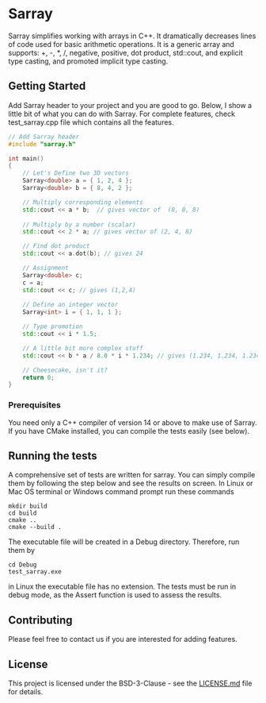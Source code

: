 # Sarray

Sarray simplifies working with arrays in C++. It dramatically decreases lines of code used for 
basic arithmetic operations. It is a generic array and 
supports: +, -, *, /, negative, positive, dot product, std::cout, and explicit 
type casting, and promoted implicit type casting.

## Getting Started

Add Sarray header to your project and you are good to go. Below, I show a little bit of what you can do 
with Sarray. For complete features, check test_sarray.cpp file which contains all the features.

```c++
// Add Sarray header
#include "sarray.h"

int main()
{
	// Let's Define two 3D vectors
	Sarray<double> a = { 1, 2, 4 };
	Sarray<double> b = { 8, 4, 2 };

	// Multiply corresponding elements
	std::cout << a * b;  // gives vector of  (8, 8, 8) 
	
	// Multiply by a number (scalar)
	std::cout << 2 * a; // gives vector of (2, 4, 8)

	// Find dot product
	std::cout << a.dot(b); // gives 24

	// Assignment
	Sarray<double> c;
	c = a;
	std::cout << c; // gives (1,2,4)
	
	// Define an integer vector
	Sarray<int> i = { 1, 1, 1 };

	// Type promotion
	std::cout << i * 1.5;

	// A little bit more complex stuff
	std::cout << b * a / 8.0 * i * 1.234; // gives (1.234, 1.234, 1.234)

	// Cheesecake, isn't it?
	return 0;
}
```


### Prerequisites

You need only a C++ compiler of version 14 or above to make use of Sarray. If you have CMake installed, you can compile the tests easily (see below).


## Running the tests

A comprehensive set of tests are written for sarray. You can simply compile them by
following the step below and see the results on screen.
In Linux or Mac OS terminal or Windows command prompt run these commands
```
mkdir build
cd build
cmake ..
cmake --build .
```
The executable file will be created in a Debug directory. Therefore, run them by
```
cd Debug
test_sarray.exe
```
in Linux the executable file has no extension.
The tests must be run in debug mode, as the Assert function is used to assess the results. 

## Contributing

Please feel free to contact us if you are interested for adding features. 


## License

This project is licensed under the BSD-3-Clause - see the [LICENSE.md](LICENSE.md) file for details.
